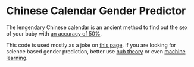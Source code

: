 # Chinese Calendar Gender Predictor

The lengendary Chinese calendar is an ancient method to find out the sex of your baby with [an accuracy of 50%](https://www.ajog.org/article/S0002-9378(09)01545-2/fulltext).

This code is used mostly as a joke on [this page](https://www.babygram.me/chinese-gender-predictor). If you are looking for science based gender prediction, better use [nub theory](https://www.babygram.me/nub-theory) or even [machine learning](https://www.babygram.me/how-it-works).

